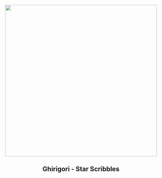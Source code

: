 
<p align="center"><img src="https://apod.nasa.gov/apod/image/2308/Ghirigori_delBooteCoronaBorealeOfiucoeChiomadiBerenice1024.jpg" width="500" height="500"></p>
<h2 align="center"> Ghirigori - Star Scribbles </h2>
